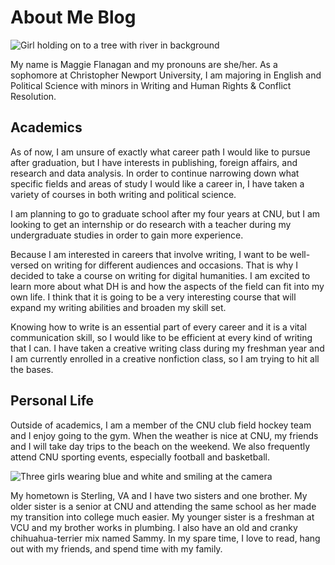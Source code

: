 # About Me Blog
![Girl holding on to a tree with river in background](https://maggieflan18.github.io/Maggie-Flanagan/images/hikingcliffpicture.JPG) 

My name is Maggie Flanagan and my pronouns are she/her. As a sophomore at Christopher Newport University, I am majoring in English and Political Science with minors in Writing and Human Rights & Conflict Resolution. 

## Academics
As of now, I am unsure of exactly what career path I would like to pursue after graduation, but I have interests in publishing, foreign affairs, and research and data analysis. In order to continue narrowing down what specific fields and areas of study I would like a career in, I have taken a variety of courses in both writing and political science.

I am planning to go to graduate school after my four years at CNU, but I am looking to get an internship or do research with a teacher during my undergraduate studies in order to gain more experience. 

Because I am interested in careers that involve writing, I want to be well-versed on writing for different audiences and occasions. That is why I decided to take a course on writing for digital humanities. I am excited to learn more about what DH is and how the aspects of the field can fit into my own life. I think that it is going to be a very interesting course that will expand my writing abilities and broaden my skill set.

Knowing how to write is an essential part of every career and it is a vital communication skill, so I would like to be efficient at every kind of writing that I can. I have taken a creative writing class during my freshman year and I am currently enrolled in a creative nonfiction class, so I am trying to hit all the bases. 

## Personal Life
Outside of academics, I am a member of the CNU club field hockey team and I enjoy going to the gym. When the weather is nice at CNU, my friends and I will take day trips to the beach on the weekend. We also frequently attend CNU sporting events, especially football and basketball. 

![Three girls wearing blue and white and smiling at the camera](https://maggieflan18.github.io/Maggie-Flanagan/images/rebeccajuliamaggiefootball.JPG)  

My hometown is Sterling, VA and I have two sisters and one brother. My older sister is a senior at CNU and attending the same school as her made my transition into college much easier. My younger sister is a freshman at VCU and my brother works in plumbing. I also have an old and cranky chihuahua-terrier mix named Sammy. In my spare time, I love to read, hang out with my friends, and spend time with my family. 
